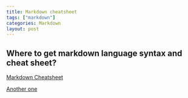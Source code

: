 ```yaml
---
title: Markdown cheatsheet
tags: ["markdown"]
categories: Markdown
layout: post
---
```

## Where to get markdown language syntax and cheat sheet?

[Markdown Cheatsheet](https://github.com/adam-p/markdown-here/wiki/Markdown-Cheatsheet)

[Another one](https://guides.github.com/pdfs/markdown-cheatsheet-online.pdf)